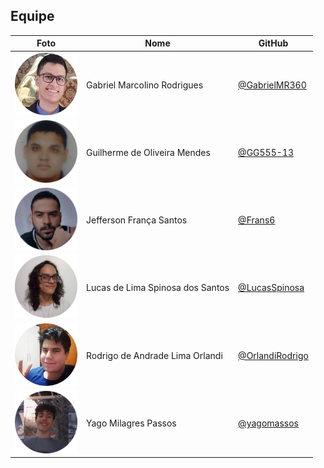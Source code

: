 ## Equipe


| Foto | Nome | GitHub |
| ---- | ---- | ------ |
| <img src="images/team/gabriel.png" width="100"> | Gabriel Marcolino Rodrigues | [@GabrielMR360](https://github.com/GabrielMR360) |
| <img src="images/team/guilherme.png" width="100"> | Guilherme de Oliveira Mendes | [@GG555-13](https://github.com/GG555-13) |
| <img src="images/team/jefferson.png" width="100"> | Jefferson França Santos | [@Frans6](https://github.com/Frans6) |
| <img src="images/team/lucas.png" width="100"> | Lucas de Lima Spinosa dos Santos | [@LucasSpinosa](https://github.com/LucasSpinosa) |
| <img src="images/team/rodrigo.png" width="100"> | Rodrigo de Andrade Lima Orlandi | [@OrlandiRodrigo](https://github.com/OrlandiRodrigo) |
| <img src="images/team/yago.png" width="100"> | Yago Milagres Passos | [@yagomassos](https://github.com/yagompassos) |

